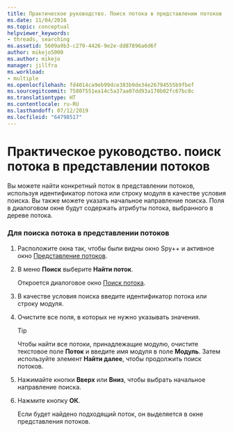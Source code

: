 ```yaml
---
title: Практическое руководство. Поиск потока в представлении потоков | Документация Майкрософт
ms.date: 11/04/2016
ms.topic: conceptual
helpviewer_keywords:
- threads, searching
ms.assetid: 5609a9b3-c279-4426-9e2e-dd87896a6d6f
author: mikejo5000
ms.author: mikejo
manager: jillfra
ms.workload:
- multiple
ms.openlocfilehash: fd4014ca9eb99dce383b9de34e26794555b9fbef
ms.sourcegitcommit: 75807551ea14c5a37aa07dd93a170b02fc67bc8c
ms.translationtype: HT
ms.contentlocale: ru-RU
ms.lasthandoff: 07/12/2019
ms.locfileid: "64798517"
---
```

# <a name="how-to-search-for-a-thread-in-threads-view"></a>Практическое руководство. поиск потока в представлении потоков
Вы можете найти конкретный поток в представлении потоков, используя идентификатор потока или строку модуля в качестве условия поиска. Вы также можете указать начальное направление поиска. Поля в диалоговом окне будут содержать атрибуты потока, выбранного в дереве потока.

### <a name="to-search-for-a-thread-in-threads-view"></a>Для поиска потока в представлении потоков

1. Расположите окна так, чтобы были видны окно Spy++ и активное окно [Представление потоков](../debugger/threads-view.md).

2. В меню **Поиск** выберите **Найти поток**.

    Откроется диалоговое окно [Поиск потока](../debugger/thread-search-dialog-box.md).

3. В качестве условия поиска введите идентификатор потока или строку модуля.

4. Очистите все поля, в которых не нужно указывать значения.

   > [!TIP]
   > Чтобы найти все потоки, принадлежащие модулю, очистите текстовое поле **Поток** и введите имя модуля в поле **Модуль**. Затем используйте элемент **Найти далее**, чтобы продолжить поиск потоков.

5. Нажимайте кнопки **Вверх** или **Вниз**, чтобы выбрать начальное направление поиска.

6. Нажмите кнопку **ОК**.

   Если будет найдено подходящий поток, он выделяется в окне представления потоков.